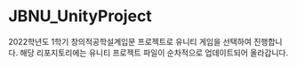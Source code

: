 # JBNU_UnityProject

2022학년도 1학기 창의적공학설계입문 프로젝트로 유니티 게임을 선택하여 진행합니다.
해당 리포지토리에는 유니티 프로젝트 파일이 순차적으로 업데이트되어 올라갑니다.
